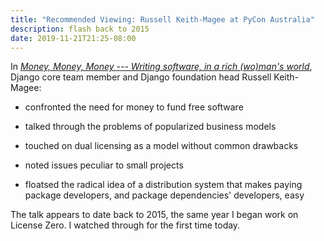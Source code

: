 ```yaml
---
title: "Recommended Viewing: Russell Keith-Magee at PyCon Australia"
description: flash back to 2015
date: 2019-11-21T21:25-08:00
---
```


In [_Money, Money, Money --- Writing software, in a rich (wo)man's world_](https://www.youtube.com/watch?v=mY8B2lXIu6g), Django core team member and Django foundation head Russell Keith-Magee:

- confronted the need for money to fund free software

- talked through the problems of popularized business models

- touched on dual licensing as a model without common drawbacks

- noted issues peculiar to small projects

- floatsed the radical idea of a distribution system that makes paying package developers, and package dependencies' developers, easy

The talk appears to date back to 2015, the same year I began work on License Zero.  I watched through for the first time today.
